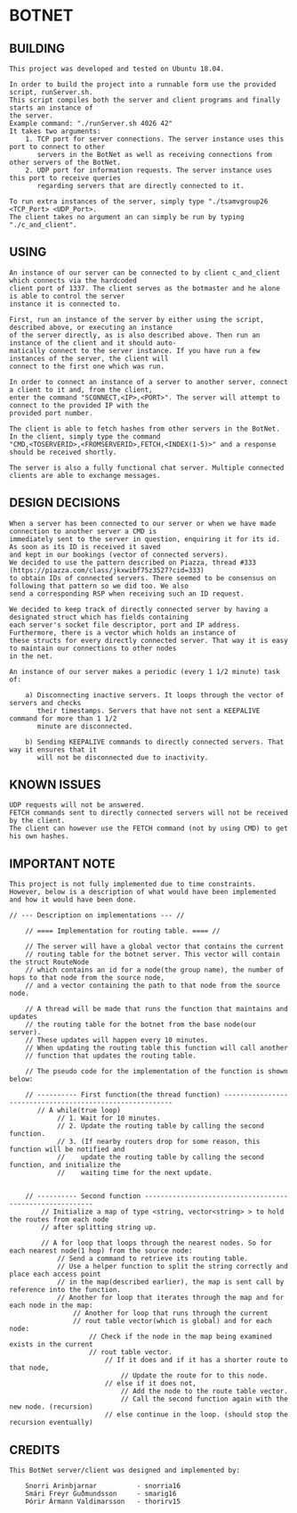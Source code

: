 # BOTNET

## BUILDING

    This project was developed and tested on Ubuntu 18.04.

    In order to build the project into a runnable form use the provided script, runServer.sh.
    This script compiles both the server and client programs and finally starts an instance of
    the server.
    Example command: "./runServer.sh 4026 42"
    It takes two arguments:
        1. TCP port for server connections. The server instance uses this port to connect to other
           servers in the BotNet as well as receiving connections from other servers of the BotNet.
        2. UDP port for information requests. The server instance uses this port to receive queries
           regarding servers that are directly connected to it.

    To run extra instances of the server, simply type "./tsamvgroup26 <TCP_Port> <UDP_Port>.
    The client takes no argument an can simply be run by typing "./c_and_client".

## USING

    An instance of our server can be connected to by client c_and_client which connects via the hardcoded
    client port of 1337. The client serves as the botmaster and he alone is able to control the server
    instance it is connected to.

    First, run an instance of the server by either using the script, described above, or executing an instance
    of the server directly, as is also described above. Then run an instance of the client and it should auto-
    matically connect to the server instance. If you have run a few instances of the server, the client will
    connect to the first one which was run.

    In order to connect an instance of a server to another server, connect a client to it and, from the client,
    enter the command "SCONNECT,<IP>,<PORT>". The server will attempt to connect to the provided IP with the
    provided port number.

    The client is able to fetch hashes from other servers in the BotNet. In the client, simply type the command
    "CMD,<TOSERVERID>,<FROMSERVERID>,FETCH,<INDEX(1-5)>" and a response should be received shortly.

    The server is also a fully functional chat server. Multiple connected clients are able to exchange messages.

## DESIGN DECISIONS

    When a server has been connected to our server or when we have made connection to another server a CMD is
    immediately sent to the server in question, enquiring it for its id. As soon as its ID is received it saved
    and kept in our bookings (vector of connected servers).
    We decided to use the pattern described on Piazza, thread #333 (https://piazza.com/class/jkxwibf75z3527?cid=333)
    to obtain IDs of connected servers. There seemed to be consensus on following that pattern so we did too. We also
    send a corresponding RSP when receiving such an ID request.

    We decided to keep track of directly connected server by having a designated struct which has fields containing
    each server's socket file descriptor, port and IP address. Furthermore, there is a vector which holds an instance of
    these structs for every directly connected server. That way it is easy to maintain our connections to other nodes
    in the net.

    An instance of our server makes a periodic (every 1 1/2 minute) task of:

        a) Disconnecting inactive servers. It loops through the vector of servers and checks
           their timestamps. Servers that have not sent a KEEPALIVE command for more than 1 1/2
           minute are disconnected.

        b) Sending KEEPALIVE commands to directly connected servers. That way it ensures that it
           will not be disconnected due to inactivity.

## KNOWN ISSUES

    UDP requests will not be answered.
    FETCH commands sent to directly connected servers will not be received by the client.
    The client can however use the FETCH command (not by using CMD) to get his own hashes.

## IMPORTANT NOTE

    This project is not fully implemented due to time constraints.
    However, below is a description of what would have been implemented and how it would have been done.

    // --- Description on implementations --- //

        // ==== Implementation for routing table. ==== //

        // The server will have a global vector that contains the current
        // routing table for the botnet server. This vector will contain the struct RouteNode
        // which contains an id for a node(the group name), the number of hops to that node from the source node,
        // and a vector containing the path to that node from the source node.

        // A thread will be made that runs the function that maintains and updates
        // the routing table for the botnet from the base node(our server).
        // These updates will happen every 10 minutes.
        // When updating the routing table this function will call another
        // function that updates the routing table.

        // The pseudo code for the implementation of the function is shown below:

        // ---------- First function(the thread function) ---------------------------------------------------------
           // A while(true loop)
                // 1. Wait for 10 minutes.
                // 2. Update the routing table by calling the second function.
                // 3. (If nearby routers drop for some reason, this function will be notified and
                //    update the routing table by calling the second function, and initialize the
                //    waiting time for the next update.


        // ---------- Second function ---------------------------------------------------------
            // Initialize a map of type <string, vector<string> > to hold the routes from each node
            // after splitting string up.

            // A for loop that loops through the nearest nodes. So for each nearest node(1 hop) from the source node:
                // Send a command to retrieve its routing table.
                // Use a helper function to split the string correctly and place each access point
                // in the map(described earlier), the map is sent call by reference into the function.
                // Another for loop that iterates through the map and for each node in the map:
                    // Another for loop that runs through the current
                    // rout table vector(which is global) and for each node:
                        // Check if the node in the map being examined exists in the current
                        // rout table vector.
                            // If it does and if it has a shorter route to that node,
                                // Update the route for to this node.
                            // else if it does not,
                                // Add the node to the route table vector.
                                // Call the second function again with the new node. (recursion)
                            // else continue in the loop. (should stop the recursion eventually)

## CREDITS

    This BotNet server/client was designed and implemented by:

        Snorri Arinbjarnar          - snorria16
        Smári Freyr Guðmundsson     - smarig16
        Þórir Ármann Valdimarsson   - thorirv15
